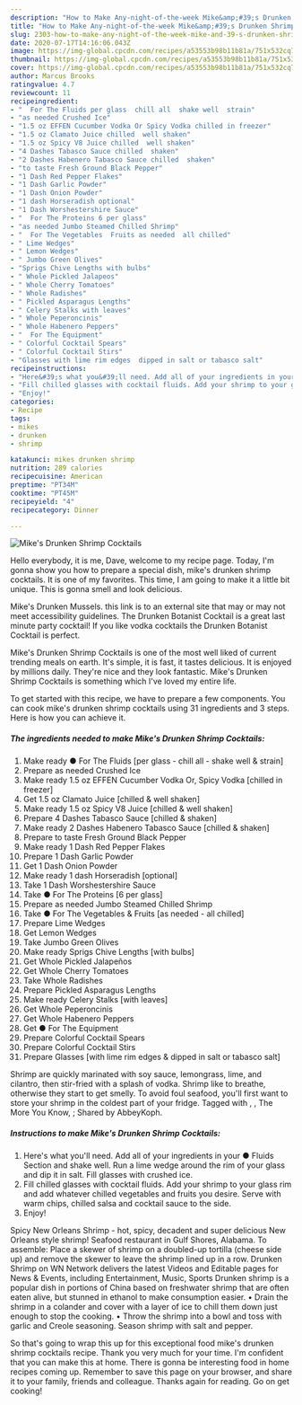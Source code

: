 ```yaml
---
description: "How to Make Any-night-of-the-week Mike&amp;#39;s Drunken Shrimp Cocktails"
title: "How to Make Any-night-of-the-week Mike&amp;#39;s Drunken Shrimp Cocktails"
slug: 2303-how-to-make-any-night-of-the-week-mike-and-39-s-drunken-shrimp-cocktails
date: 2020-07-17T14:16:06.043Z
image: https://img-global.cpcdn.com/recipes/a53553b98b11b81a/751x532cq70/mikes-drunken-shrimp-cocktails-recipe-main-photo.jpg
thumbnail: https://img-global.cpcdn.com/recipes/a53553b98b11b81a/751x532cq70/mikes-drunken-shrimp-cocktails-recipe-main-photo.jpg
cover: https://img-global.cpcdn.com/recipes/a53553b98b11b81a/751x532cq70/mikes-drunken-shrimp-cocktails-recipe-main-photo.jpg
author: Marcus Brooks
ratingvalue: 4.7
reviewcount: 11
recipeingredient:
- "  For The Fluids per glass  chill all  shake well  strain"
- "as needed Crushed Ice"
- "1.5 oz EFFEN Cucumber Vodka Or Spicy Vodka chilled in freezer"
- "1.5 oz Clamato Juice chilled  well shaken"
- "1.5 oz Spicy V8 Juice chilled  well shaken"
- "4 Dashes Tabasco Sauce chilled  shaken"
- "2 Dashes Habenero Tabasco Sauce chilled  shaken"
- "to taste Fresh Ground Black Pepper"
- "1 Dash Red Pepper Flakes"
- "1 Dash Garlic Powder"
- "1 Dash Onion Powder"
- "1 dash Horseradish optional"
- "1 Dash Worshestershire Sauce"
- "  For The Proteins 6 per glass"
- "as needed Jumbo Steamed Chilled Shrimp"
- "  For The Vegetables  Fruits as needed  all chilled"
- " Lime Wedges"
- " Lemon Wedges"
- " Jumbo Green Olives"
- "Sprigs Chive Lengths with bulbs"
- " Whole Pickled Jalapeos"
- " Whole Cherry Tomatoes"
- " Whole Radishes"
- " Pickled Asparagus Lengths"
- " Celery Stalks with leaves"
- " Whole Peperoncinis"
- " Whole Habenero Peppers"
- "  For The Equipment"
- " Colorful Cocktail Spears"
- " Colorful Cocktail Stirs"
- "Glasses with lime rim edges  dipped in salt or tabasco salt"
recipeinstructions:
- "Here&#39;s what you&#39;ll need. Add all of your ingredients in your ● Fluids Section and shake well. Run a lime wedge around the rim of your glass and dip it in salt. Fill glasses with crushed ice."
- "Fill chilled glasses with cocktail fluids. Add your shrimp to your glass rim and add whatever chilled vegetables and fruits you desire. Serve with warm chips, chilled salsa and cocktail sauce to the side."
- "Enjoy!"
categories:
- Recipe
tags:
- mikes
- drunken
- shrimp

katakunci: mikes drunken shrimp 
nutrition: 289 calories
recipecuisine: American
preptime: "PT34M"
cooktime: "PT45M"
recipeyield: "4"
recipecategory: Dinner

---
```



![Mike&#39;s Drunken Shrimp Cocktails](https://img-global.cpcdn.com/recipes/a53553b98b11b81a/751x532cq70/mikes-drunken-shrimp-cocktails-recipe-main-photo.jpg)

Hello everybody, it is me, Dave, welcome to my recipe page. Today, I'm gonna show you how to prepare a special dish, mike&#39;s drunken shrimp cocktails. It is one of my favorites. This time, I am going to make it a little bit unique. This is gonna smell and look delicious.

Mike&#39;s Drunken Mussels. this link is to an external site that may or may not meet accessibility guidelines. The Drunken Botanist Cocktail is a great last minute party cocktail! If you like vodka cocktails the Drunken Botanist Cocktail is perfect.

Mike&#39;s Drunken Shrimp Cocktails is one of the most well liked of current trending meals on earth. It's simple, it is fast, it tastes delicious. It is enjoyed by millions daily. They're nice and they look fantastic. Mike&#39;s Drunken Shrimp Cocktails is something which I've loved my entire life.


To get started with this recipe, we have to prepare a few components. You can cook mike&#39;s drunken shrimp cocktails using 31 ingredients and 3 steps. Here is how you can achieve it.

<!--inarticleads1-->

##### The ingredients needed to make Mike&#39;s Drunken Shrimp Cocktails:

1. Make ready  ● For The Fluids [per glass - chill all - shake well &amp; strain]
1. Prepare as needed Crushed Ice
1. Make ready 1.5 oz EFFEN Cucumber Vodka Or, Spicy Vodka [chilled in freezer]
1. Get 1.5 oz Clamato Juice [chilled &amp; well shaken]
1. Make ready 1.5 oz Spicy V8 Juice [chilled &amp; well shaken]
1. Prepare 4 Dashes Tabasco Sauce [chilled &amp; shaken]
1. Make ready 2 Dashes Habenero Tabasco Sauce [chilled &amp; shaken]
1. Prepare to taste Fresh Ground Black Pepper
1. Make ready 1 Dash Red Pepper Flakes
1. Prepare 1 Dash Garlic Powder
1. Get 1 Dash Onion Powder
1. Make ready 1 dash Horseradish [optional]
1. Take 1 Dash Worshestershire Sauce
1. Take  ● For The Proteins [6 per glass]
1. Prepare as needed Jumbo Steamed Chilled Shrimp
1. Take  ● For The Vegetables &amp; Fruits [as needed - all chilled]
1. Prepare  Lime Wedges
1. Get  Lemon Wedges
1. Take  Jumbo Green Olives
1. Make ready Sprigs Chive Lengths [with bulbs]
1. Get  Whole Pickled Jalapeños
1. Get  Whole Cherry Tomatoes
1. Take  Whole Radishes
1. Prepare  Pickled Asparagus Lengths
1. Make ready  Celery Stalks [with leaves]
1. Get  Whole Peperoncinis
1. Get  Whole Habenero Peppers
1. Get  ● For The Equipment
1. Prepare  Colorful Cocktail Spears
1. Prepare  Colorful Cocktail Stirs
1. Prepare Glasses [with lime rim edges &amp; dipped in salt or tabasco salt]


Shrimp are quickly marinated with soy sauce, lemongrass, lime, and cilantro, then stir-fried with a splash of vodka. Shrimp like to breathe, otherwise they start to get smelly. To avoid foul seafood, you&#39;ll first want to store your shrimp in the coldest part of your fridge. Tagged with , , The More You Know, ; Shared by AbbeyKoph. 

<!--inarticleads2-->

##### Instructions to make Mike&#39;s Drunken Shrimp Cocktails:

1. Here&#39;s what you&#39;ll need. Add all of your ingredients in your ● Fluids Section and shake well. Run a lime wedge around the rim of your glass and dip it in salt. Fill glasses with crushed ice.
1. Fill chilled glasses with cocktail fluids. Add your shrimp to your glass rim and add whatever chilled vegetables and fruits you desire. Serve with warm chips, chilled salsa and cocktail sauce to the side.
1. Enjoy!


Spicy New Orleans Shrimp - hot, spicy, decadent and super delicious New Orleans style shrimp! Seafood restaurant in Gulf Shores, Alabama. To assemble: Place a skewer of shrimp on a doubled-up tortilla (cheese side up) and remove the skewer to leave the shrimp lined up in a row. Drunken Shrimp on WN Network delivers the latest Videos and Editable pages for News &amp; Events, including Entertainment, Music, Sports Drunken shrimp is a popular dish in portions of China based on freshwater shrimp that are often eaten alive, but stunned in ethanol to make consumption easier. • Drain the shrimp in a colander and cover with a layer of ice to chill them down just enough to stop the cooking. • Throw the shrimp into a bowl and toss with garlic and Creole seasoning. Season shrimp with salt and pepper. 

So that's going to wrap this up for this exceptional food mike&#39;s drunken shrimp cocktails recipe. Thank you very much for your time. I'm confident that you can make this at home. There is gonna be interesting food in home recipes coming up. Remember to save this page on your browser, and share it to your family, friends and colleague. Thanks again for reading. Go on get cooking!
